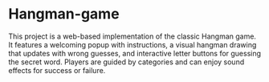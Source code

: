# Hangman-game
This project is a web-based implementation of the classic Hangman game. It features a welcoming popup with instructions, a visual hangman drawing that updates with wrong guesses, and interactive letter buttons for guessing the secret word. Players are guided by categories and can enjoy sound effects for success or failure.
